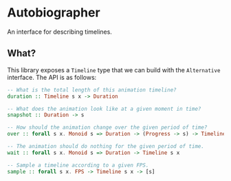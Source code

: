 # Autobiographer

An interface for describing timelines.

## What?

This library exposes a `Timeline` type that we can build with the `Alternative`
interface. The API is as follows:

```haskell
-- What is the total length of this animation timeline?
duration :: Timeline s x -> Duration

-- What does the animation look like at a given moment in time?
snapshot :: Duration -> s

-- How should the animation change over the given period of time?
over :: forall s x. Monoid s => Duration -> (Progress -> s) -> Timeline s x

-- The animation should do nothing for the given period of time.
wait :: forall s x. Monoid s => Duration -> Timeline s x

-- Sample a timeline according to a given FPS.
sample :: forall s x. FPS -> Timeline s x -> [s]
```
